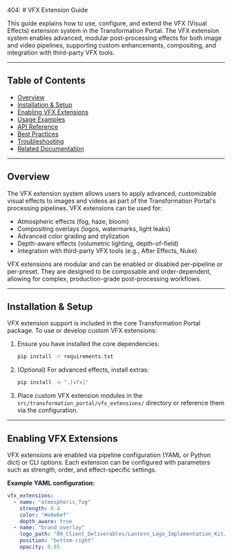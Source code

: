 404: # VFX Extension Guide

This guide explains how to use, configure, and extend the VFX (Visual Effects) extension system in the Transformation Portal. The VFX extension system enables advanced, modular post-processing effects for both image and video pipelines, supporting custom enhancements, compositing, and integration with third-party VFX tools.

---

## Table of Contents

- [Overview](#overview)
- [Installation & Setup](#installation--setup)
- [Enabling VFX Extensions](#enabling-vfx-extensions)
- [Usage Examples](#usage-examples)
- [API Reference](#api-reference)
- [Best Practices](#best-practices)
- [Troubleshooting](#troubleshooting)
- [Related Documentation](#related-documentation)

---

## Overview

The VFX extension system allows users to apply advanced, customizable visual effects to images and videos as part of the Transformation Portal's processing pipelines. VFX extensions can be used for:

- Atmospheric effects (fog, haze, bloom)
- Compositing overlays (logos, watermarks, light leaks)
- Advanced color grading and stylization
- Depth-aware effects (volumetric lighting, depth-of-field)
- Integration with third-party VFX tools (e.g., After Effects, Nuke)

VFX extensions are modular and can be enabled or disabled per-pipeline or per-preset. They are designed to be composable and order-dependent, allowing for complex, production-grade post-processing workflows.

---

## Installation & Setup

VFX extension support is included in the core Transformation Portal package. To use or develop custom VFX extensions:

1. Ensure you have installed the core dependencies:

    ```bash
    pip install -r requirements.txt
    ```

2. (Optional) For advanced effects, install extras:

    ```bash
    pip install -e ".[vfx]"
    ```

3. Place custom VFX extension modules in the `src/transformation_portal/vfx_extensions/` directory or reference them via the configuration.

---

## Enabling VFX Extensions

VFX extensions are enabled via pipeline configuration (YAML or Python dict) or CLI options. Each extension can be configured with parameters such as strength, order, and effect-specific settings.

**Example YAML configuration:**

```yaml
vfx_extensions:
  - name: "atmospheric_fog"
    strength: 0.4
    color: "#e0e6ef"
    depth_aware: true
  - name: "brand_overlay"
    logo_path: "09_Client_Deliverables/Lantern_Logo_Implementation_Kit/lantern_logo.png"
    position: "bottom-right"
    opacity: 0.85